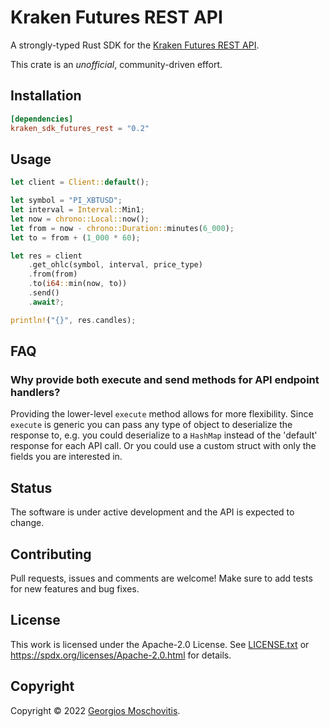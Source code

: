 # Kraken Futures REST API

A strongly-typed Rust SDK for the [Kraken Futures REST API](https://support.kraken.com/hc/en-us/sections/360012894412-Futures-API).

This crate is an *unofficial*, community-driven effort.

## Installation

```toml
[dependencies]
kraken_sdk_futures_rest = "0.2"
```

## Usage

```rust
let client = Client::default();

let symbol = "PI_XBTUSD";
let interval = Interval::Min1;
let now = chrono::Local::now();
let from = now - chrono::Duration::minutes(6_000);
let to = from + (1_000 * 60);

let res = client
    .get_ohlc(symbol, interval, price_type)
    .from(from)
    .to(i64::min(now, to))
    .send()
    .await?;

println!("{}", res.candles);
```

## FAQ

### Why provide both execute and send methods for API endpoint handlers?

Providing the lower-level `execute` method allows for more flexibility. Since `execute` is generic you can pass any type of object to deserialize the response to, e.g. you could deserialize to a `HashMap` instead of the 'default' response for each API call. Or you could use a custom struct with only the fields you are interested in.

## Status

The software is under active development and the API is expected to change.

## Contributing

Pull requests, issues and comments are welcome! Make sure to add tests for new features and bug fixes.

## License

This work is licensed under the Apache-2.0 License. See [LICENSE.txt](LICENSE.txt) or <https://spdx.org/licenses/Apache-2.0.html> for details.

## Copyright

Copyright © 2022 [Georgios Moschovitis](https://gmosx.ninja).